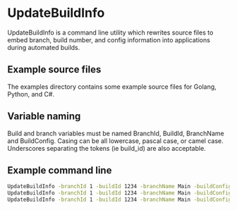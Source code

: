 # UpdateBuildInfo
UpdateBuildInfo is a command line utility which rewrites source files to embed branch, build number, and config information into applications during automated builds.

## Example source files
The examples directory contains some example source files for Golang, Python, and C#.

## Variable naming
Build and branch variables must be named BranchId, BuildId, BranchName and BuildConfig. Casing can be all lowercase, pascal case, or camel case. Underscores separating the tokens (ie build_id) are also acceptable.

## Example command line
```bash
UpdateBuildInfo -branchId 1 -buildId 1234 -branchName Main -buildConfig Release -path ./BulidInfo.go
UpdateBuildInfo -branchId 1 -buildId 1234 -branchName Main -buildConfig Release -path ./BulidInfo.py
UpdateBuildInfo -branchId 1 -buildId 1234 -branchName Main -buildConfig Release -path ./BulidInfo.cs
```
